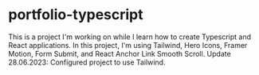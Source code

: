 # portfolio-typescript
This is a project I'm working on while I learn how to create Typescript and React applications. In this project, I'm using Tailwind, Hero Icons, Framer Motion, Form Submit, and React Anchor Link Smooth Scroll. 
Update 28.06.2023: Configured project to use Tailwind.

